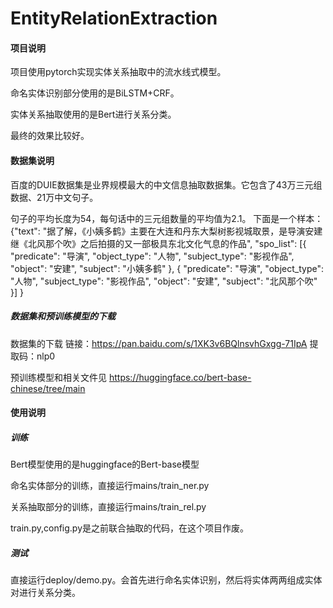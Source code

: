 # EntityRelationExtraction

#### 项目说明

项目使用pytorch实现实体关系抽取中的流水线式模型。

命名实体识别部分使用的是BiLSTM+CRF。

实体关系抽取使用的是Bert进行关系分类。

最终的效果比较好。

#### 数据集说明

百度的DUIE数据集是业界规模最大的中文信息抽取数据集。它包含了43万三元组数据、21万中文句子。

句子的平均长度为54，每句话中的三元组数量的平均值为2.1。
下面是一个样本：
{"text": "据了解，《小姨多鹤》主要在大连和丹东大梨树影视城取景，是导演安建继《北风那个吹》之后拍摄的又一部极具东北文化气息的作品", 
  "spo_list": [{
  "predicate": "导演",
  "object_type": "人物",
  "subject_type": "影视作品",
  "object": "安建",
  "subject": "小姨多鹤"
  }, {
  "predicate": "导演",
  "object_type": "人物",
  "subject_type": "影视作品",
  "object": "安建",
  "subject": "北风那个吹"
  }]
}

##### 数据集和预训练模型的下载
数据集的下载
链接：https://pan.baidu.com/s/1XK3v6BQlnsvhGxgg-71IpA 
提取码：nlp0 

预训练模型和相关文件见
https://huggingface.co/bert-base-chinese/tree/main
#### 使用说明

##### 训练
Bert模型使用的是huggingface的Bert-base模型

命名实体部分的训练，直接运行mains/train_ner.py

关系抽取部分的训练，直接运行mains/train_rel.py

train.py,config.py是之前联合抽取的代码，在这个项目作废。

##### 测试

直接运行deploy/demo.py。会首先进行命名实体识别，然后将实体两两组成实体对进行关系分类。
